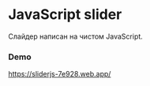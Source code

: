 # JavaScript slider

<p>Слайдер написан на чистом JavaScript.</p>

<h3>Demo</h3>
<p><a href="https://sliderjs-7e928.web.app/" target="_blank" el= "noopener">https://sliderjs-7e928.web.app/</a></p>

